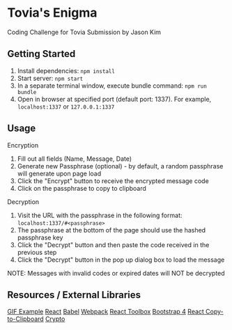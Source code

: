 # Tovia's Enigma

Coding Challenge for Tovia
Submission by Jason Kim

## Getting Started

1. Install dependencies: `npm install`
2. Start server: `npm start`
3. In a separate terminal window, execute bundle command: `npm run bundle`
4. Open in browser at specified port (default port: 1337). For example, `localhost:1337` or `127.0.0.1:1337`

## Usage

Encryption
1. Fill out all fields (Name, Message, Date)
2. Generate new Passphrase (optional) - by default, a random passphrase will generate upon page load
3. Click the "Encrypt" button to receive the encrypted message code
4. Click on the passphrase to copy to clipboard

Decryption
1. Visit the URL with the passphrase in the following format: `localhost:1337/#<passphrase>`
2. The passphrase at the bottom of the page should use the hashed passphrase key
3. Click the "Decrypt" button and then paste the code received in the previous step
4. Click the "Decrypt" button in the pop up dialog box to load the message

NOTE: Messages with invalid codes or expired dates will NOT be decrypted

## Resources / External Libraries

[GIF Example](https://media.giphy.com/media/l0Iye9w3CFoz5rP2w/source.gif)
[React](https://facebook.github.io/react/docs/installation.html)
[Babel](http://babeljs.io/)
[Webpack](https://webpack.js.org/)
[React Toolbox](http://react-toolbox.com)
[Bootstrap 4](https://getbootstrap.com/)
[React Copy-to-Clipboard](https://github.com/nkbt/react-copy-to-clipboard)
[Crypto](https://nodejs.org/api/crypto.html)